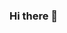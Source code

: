 ### Hi there 👋

<!--
**hakuto2003/hakuto2003** is a ✨ _special_ ✨ repository because its `README.md` (this file) appears on your GitHub profile.

🌱 I am currently studying computer science and technology at Fuzhou University and I am a junior student.
My personal hobbies include music and games, mainly listening to J-POP and K-POP. My favorite singer is Kenshi Yonezu. My favorite gaming companies are Riot and Nintendo. I really like the Pokémon. My favorite Pokémon is Sobble.
